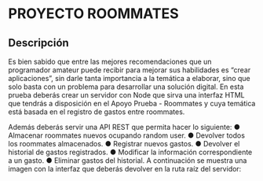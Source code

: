 # PROYECTO ROOMMATES
## Descripción
Es bien sabido que entre las mejores recomendaciones que un programador amateur puede recibir para mejorar sus habilidades es “crear aplicaciones”, sin darle tanta importancia a la temática a elaborar, sino que solo basta con un problema para desarrollar una solución digital.
En esta prueba deberás crear un servidor con Node que sirva una interfaz HTML que tendrás a disposición en el Apoyo Prueba - Roommates y cuya temática está basada en el registro de gastos entre roommates.

Además deberás servir una API REST que permita hacer lo siguiente:
    ● Almacenar roommates nuevos ocupando random user.
    ● Devolver todos los roommates almacenados.
    ● Registrar nuevos gastos.
    ● Devolver el historial de gastos registrados.
    ● Modificar la información correspondiente a un gasto.
    ● Eliminar gastos del historial.
A continuación se muestra una imagen con la interfaz que deberás devolver en la ruta raíz
del servidor:
